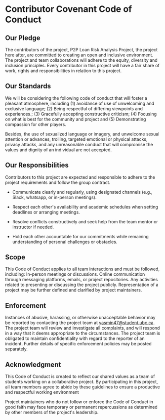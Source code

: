 # Contributor Covenant Code of Conduct

## Our Pledge

The contributors of the project, P2P Loan Risk Analysis Project, the project here after, are committed to creating an open and inclusive environment. The project and team collaborations will adhere to the equity, diversity and inclusion principles. Every contributor in this project will have a fair share of work, rights and responsibilities in relation to this project.

## Our Standards

We will be considering the following code of conduct that will foster a pleasant atmosphere, including (1) avoidance of  use of unwelcoming and exclusive language; (2) Being respectful of differing viewpoints and experiences.; (3) Gracefully accepting constructive criticism; (4) Focusing on what is best for the community and project and (5) Demonstrating compassion for other players. 

Besides, the use of sexualized language or imagery, and unwelcome sexual attention or advances, trolling, targeted emotional or physical attacks, privacy attacks, and any unreasonable conduct that will compromise the values and dignity of an individual are not accepted. 

## Our Responsibilities

Contributors to this project are expected and responsible to adhere to the project requirements and follow the group contract.
- Communicate clearly and regularly, using designated channels (e.g., Slack, whatsapp, or in-person meetings).

- Respect each other's availability and academic schedules when setting deadlines or arranging meetings.

- Resolve conflicts constructively and seek help from the team mentor or instructor if needed.

- Hold each other accountable for our commitments while remaining understanding of personal challenges or obstacles.


## Scope

This Code of Conduct applies to all team interactions and must be followed, including:
In-person meetings or discussions.
Online communication through messaging platforms, emails, or project repositories.
Any activities related to presenting or discussing the project publicly. Representation of a project may be further defined and clarified by project maintainers.

## Enforcement

Instances of abusive, harassing, or otherwise unacceptable behavior may be reported by contacting the project team at yasmin47@student.ubc.ca. The project team will review and investigate all complaints, and will respond in a way that it deems appropriate to the circumstances. The project team is obligated to maintain confidentiality with regard to the reporter of an incident. Further details of specific enforcement policies may be posted separately.

## Acknowledgment
This Code of Conduct is created to reflect our shared values as a team of students working on a collaborative project. By participating in this project, all team members agree to abide by these guidelines to ensure a productive and respectful working environment

Project maintainers who do not follow or enforce the Code of Conduct in good faith may face temporary or permanent repercussions as determined by other members of the project's leadership.


